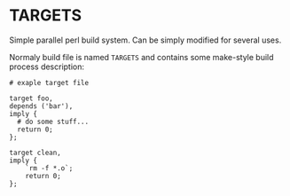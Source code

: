 # TARGETS

Simple parallel perl build system. Can be simply modified for several uses.

Normaly build file is named `TARGETS` and contains some make-style build process description:

~~~~~
# exaple target file

target foo,
depends ('bar'),
imply {
  # do some stuff...
  return 0;
};

target clean,
imply {
	`rm -f *.o`;
	return 0;
};
~~~~~
